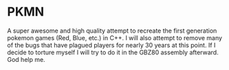 # PKMN

A super awesome and high quality attempt to recreate the first generation pokemon games (Red, Blue, etc.) in C++. I will also attempt to remove many of the bugs that have plagued players for nearly 30 years at this point.
If I decide to torture myself I will try to do it in the GBZ80 assembly afterward. God help me.
